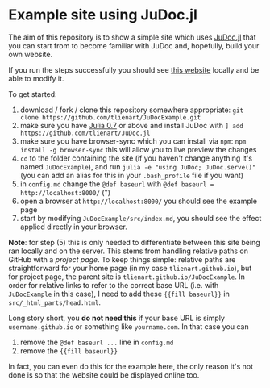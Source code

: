 # Example site using JuDoc.jl

The aim of this repository is to show a simple site which uses [JuDoc.jl](https://github.com/tlienart/JuDoc.jl) that you can start from to become familiar with JuDoc and, hopefully, build your own website.

If you run the steps successfully you should see [this website](https://tlienart.github.io/JuDocExample) locally and be able to modify it.

To get started:

1. download / fork / clone this repository somewhere appropriate: `git clone https://github.com/tlienart/JuDocExample.git`
2. make sure you have [Julia 0.7](https://julialang.org) or above and install JuDoc with `] add https://github.com/tlienart/JuDoc.jl`
3. make sure you have browser-sync which you can install via `npm`: `npm install -g browser-sync` this will allow you to live preview the changes
4. `cd` to the folder containing the site (if you haven't change anything it's named `JuDocExample`), and run `julia -e "using JuDoc; JuDoc.serve()"` (you can add an alias for this in your `.bash_profile` file if you want)
5. in `config.md` change the `@def baseurl` with `@def baseurl = http://localhost:8000/` (†)
6. open a browser at `http://localhost:8000/` you should see the example page
7. start by modifying `JuDocExample/src/index.md`, you should see the effect applied directly in your browser.

**Note**: for step (5) this is only needed to differentiate between this site being ran locally and on the server. This stems from handling relative paths on GitHub with a _project page_.
To keep things simple: relative paths are straightforward for your home page (in my case `tlienart.github.io`), but for project page, the parent site is `tlienart.github.io/JuDocExample`.
In order for relative links to refer to the correct base URL (i.e. with `JuDocExample` in this case), I need to add these `{{fill baseurl}}` in `src/_html_parts/head.html`.

Long story short, you **do not need this** if your base URL is simply `username.github.io` or something like `yourname.com`.
In that case you can

1. remove the `@def baseurl ...` line in `config.md`
2. remove the `{{fill baseurl}}`

In fact, you can even do this for the example here, the only reason it's not done is so that the website could be displayed online too.
